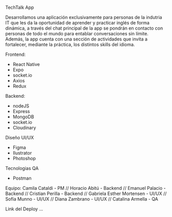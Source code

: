 TechTalk App

Desarrollamos una aplicación exclusivamente para personas de la indutria IT que les da la oportunidad de aprender y practicar inglés de forma dinámica, a través del chat principal de la app se pondrán en contacto con personas de todo el mundo para entablar conversaciones sin límite. Además, la app cuenta con una sección de actividades que invita a fortalecer, mediante la práctica, los distintos skills del idioma.

Frontend:
- React Native
- Expo
- socket.io
- Axios
- Redux

Backend:
- nodeJS
- Express
- MongoDB
- socket.io
- Cloudinary

Diseño UI/UX
- Figma
- Ilustrator
- Photoshop

Tecnologias QA
- Postman

Equipo:
Camila Cataldi - PM // Horacio Abitú - Backend // Emanuel Palacio - Backend // Cristian Perilla - Backend // Gabriela Esther Mortensen - UI/UX // Sofía Munno - UI/UX // Diana Zambrano - UI/UX // Catalina Armella - QA

Link del Deploy ...



